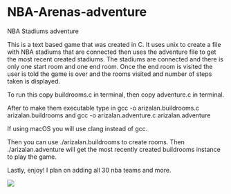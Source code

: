 # NBA-Arenas-adventure
NBA Stadiums adventure 

This is a text based game that was created in C. It uses unix to create a file with NBA stadiums that are connected then uses the adventure file to get the most recent created stadiums. The stadiums are connected and there is only one start room and one end room. Once the end room is visited the user is told the game is over and the rooms visited and number of steps taken is displayed. 


To run this copy buildrooms.c in terminal, then copy adventure.c in terminal. 

After to make them executable type in gcc -o arizalan.buildrooms.c arizalan.buildrooms and gcc -o arizalan.adventure.c arizalan.adventure

If using macOS you will use clang instead of gcc. 

Then you can use ./arizalan.buildrooms to create rooms. Then ./arizalan.adventure will get the most recently created buildrooms instance to play the game. 

Lastly, enjoy! I plan on adding all 30 nba teams and more. 

![](https://github.com/arizala13/NBA-Arenas-adventure/blob/master/Screenshot%202019-12-21%2022.17.16.png”)
